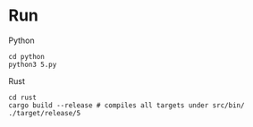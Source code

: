 # Run

Python

```
cd python
python3 5.py
```

Rust

```
cd rust
cargo build --release # compiles all targets under src/bin/
./target/release/5
```
